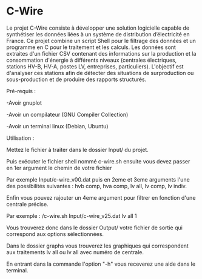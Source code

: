 # C-Wire

Le projet C-Wire consiste à développer une solution logicielle capable de synthétiser les données liées à un système de distribution d’électricité en France.
Ce projet combine un script Shell pour le filtrage des données et un programme en C pour le traitement et les calculs.
Les données sont extraites d'un fichier CSV contenant des informations sur la production et la consommation d'énergie à différents niveaux (centrales électriques, stations HV-B, HV-A, postes LV, entreprises, particuliers).
L'objectif est d'analyser ces stations afin de détecter des situations de surproduction ou sous-production et de produire des rapports structurés.

Pré-requis : 

-Avoir gnuplot 

-Avoir un compilateur (GNU Compiler Collection)

-Avoir un terminal linux (Debian, Ubuntu)

Utilisation : 

Mettez le fichier à traiter dans le dossier Input/ du projet.

Puis exécuter le fichier shell nommé c-wire.sh ensuite vous devez passer en 1er argument le chemin de votre fichier

Par exemple Input/c-wire_v00.dat puis en 2eme et 3eme arguments l'une des possibilités suivantes : hvb comp, hva comp, lv all, lv comp, lv indiv.

Enfin vous pouvez rajouter un 4eme argument pour filtrer en fonction d'une centrale précise.

Par exemple : /c-wire.sh Input/c-wire_v25.dat lv all 1

Vous trouverez donc dans le dossier Output/ votre fichier de sortie qui correspond aux options sélectionnées.

Dans le dossier graphs vous trouverez les graphiques qui correspondent aux traitements lv all ou lv all avec numéro de centrale.

En entrant dans la commande l'option "-h" vous receverez une aide dans le terminal.
